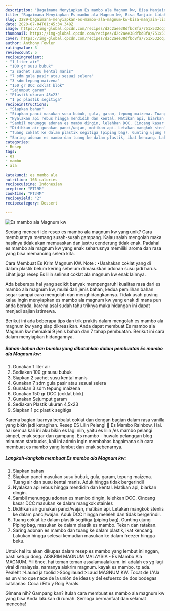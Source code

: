 ```yaml
---
description: "Bagaimana Menyiapkan Es mambo ala Magnum kw, Bisa Manjain Lidah"
title: "Bagaimana Menyiapkan Es mambo ala Magnum kw, Bisa Manjain Lidah"
slug: 3289-bagaimana-menyiapkan-es-mambo-ala-magnum-kw-bisa-manjain-lidah
date: 2020-07-04T01:45:34.348Z
image: https://img-global.cpcdn.com/recipes/d2c2aee38dfbd8fa/751x532cq70/es-mambo-ala-magnum-kw-foto-resep-utama.jpg
thumbnail: https://img-global.cpcdn.com/recipes/d2c2aee38dfbd8fa/751x532cq70/es-mambo-ala-magnum-kw-foto-resep-utama.jpg
cover: https://img-global.cpcdn.com/recipes/d2c2aee38dfbd8fa/751x532cq70/es-mambo-ala-magnum-kw-foto-resep-utama.jpg
author: Anthony Fowler
ratingvalue: 3
reviewcount: 5
recipeingredient:
- "1 liter air"
- "100 gr susu bubuk"
- "2 sachet susu kental manis"
- "7 sdm gula pasir atau sesuai selera"
- "3 sdm tepung maizena"
- "150 gr DCC coklat blok"
- "Sejumput garam"
- "Plastik ukuran 45x23"
- "1 pc plastik segitiga"
recipeinstructions:
- "Siapkan bahan"
- "Siapkan panci masukan susu bubuk, gula, garam, tepung maizena. Tuang air dan susu kental manis. Aduk hingga tidak bergerindil"
- "Nyalakan api rebus hingga mendidih dan kental. Matikan api, biarkan dingin."
- "Sambil menunggu adonan es mambo dingin, lelehkan DCC. Cincang kasar DCC masukan ke dalam mangkok stainles"
- "Didihkan air gunakan panci/wajan, matikan api. Letakan mangkok stenlis ke dalam panci/wajan. Aduk DCC hingga meleleh dan tidak bergerindil."
- "Tuang coklat ke dalam plastik segitiga (piping bag). Gunting ujung Piping bag, masukan ke dalam plastik es mambo. Tekan dan ratakan."
- "Saring adonan es mambo dan tuang ke dalam plastik, ikat kencang. Lakukan hingga selesai kemudian masukan ke dalam freezer hingga beku."
categories:
- Resep
tags:
- es
- mambo
- ala

katakunci: es mambo ala 
nutrition: 166 calories
recipecuisine: Indonesian
preptime: "PT19M"
cooktime: "PT34M"
recipeyield: "2"
recipecategory: Dessert

---
```



![Es mambo ala Magnum kw](https://img-global.cpcdn.com/recipes/d2c2aee38dfbd8fa/751x532cq70/es-mambo-ala-magnum-kw-foto-resep-utama.jpg)

Sedang mencari ide resep es mambo ala magnum kw yang unik? Cara membuatnya memang susah-susah gampang. Kalau salah mengolah maka hasilnya tidak akan memuaskan dan justru cenderung tidak enak. Padahal es mambo ala magnum kw yang enak seharusnya memiliki aroma dan rasa yang bisa memancing selera kita.

Cara Membuat Es Krim Magnum KW. Note : ▪Usahakan coklat yang di dalam plastik belum kering sebelum dimasukkan adonan susu jadi harus. Lihat juga resep Es lilin selimut coklat ala magnum kw enak lainnya.

Ada beberapa hal yang sedikit banyak mempengaruhi kualitas rasa dari es mambo ala magnum kw, mulai dari jenis bahan, kedua pemilihan bahan segar sampai cara mengolah dan menghidangkannya. Tidak usah pusing kalau ingin menyiapkan es mambo ala magnum kw yang enak di mana pun anda berada, karena asal sudah tahu triknya maka hidangan ini dapat menjadi sajian istimewa.


Berikut ini ada beberapa tips dan trik praktis dalam mengolah es mambo ala magnum kw yang siap dikreasikan. Anda dapat membuat Es mambo ala Magnum kw memakai 9 jenis bahan dan 7 tahap pembuatan. Berikut ini cara dalam menyiapkan hidangannya.

<!--inarticleads1-->

##### Bahan-bahan dan bumbu yang dibutuhkan dalam pembuatan Es mambo ala Magnum kw:

1. Gunakan 1 liter air
1. Sediakan 100 gr susu bubuk
1. Siapkan 2 sachet susu kental manis
1. Gunakan 7 sdm gula pasir atau sesuai selera
1. Gunakan 3 sdm tepung maizena
1. Gunakan 150 gr DCC (coklat blok)
1. Gunakan Sejumput garam
1. Sediakan Plastik ukuran 4,5x23
1. Siapkan 1 pc plastik segitiga


Karena bagian luarnya berbalut coklat dan dengan bagian dalam rasa vanilla yang bikin jadi ketagihan. Resep ES Lilin Pelangi 🌈 Es Mambo Rainbow. Hai. hai semua kali ini aku bikin es lagi niih, yaitu es lilin /es mambo pelangi simpel, enak segar dan gampang. Es mambo - huwalo pelanggan blog minuman starbucks, kali ini admin ingin membahas bagaimana sih cara membuat es mambo yang lembut dan enak sebenarnya. 

<!--inarticleads2-->

##### Langkah-langkah membuat Es mambo ala Magnum kw:

1. Siapkan bahan
1. Siapkan panci masukan susu bubuk, gula, garam, tepung maizena. Tuang air dan susu kental manis. Aduk hingga tidak bergerindil
1. Nyalakan api rebus hingga mendidih dan kental. Matikan api, biarkan dingin.
1. Sambil menunggu adonan es mambo dingin, lelehkan DCC. Cincang kasar DCC masukan ke dalam mangkok stainles
1. Didihkan air gunakan panci/wajan, matikan api. Letakan mangkok stenlis ke dalam panci/wajan. Aduk DCC hingga meleleh dan tidak bergerindil.
1. Tuang coklat ke dalam plastik segitiga (piping bag). Gunting ujung Piping bag, masukan ke dalam plastik es mambo. Tekan dan ratakan.
1. Saring adonan es mambo dan tuang ke dalam plastik, ikat kencang. Lakukan hingga selesai kemudian masukan ke dalam freezer hingga beku.


Untuk hal itu akan dikupas dalam resep es mambo yang lembut ini nggan, pasti setuju dong. AISKRIM MAGNUM MALAYSIA - Es Mambo Ala MAGNUM. Yıl önce. hai teman teman assalamualaikum. ini adalah es yg lagi viral di malaysia. namanya aiskrim magnum. kayak es mambo. tp ada. Pealeht &gt;Lauad ja toolid &gt;Söögilauad &gt;Laud MAGNUM KW. Tocat de L&#39;Ala es un vino que nace de la unión de ideas y del esfuerzo de dos bodegas catalanas: Coca i Fitó y Roig Parals. 

Gimana nih? Gampang kan? Itulah cara membuat es mambo ala magnum kw yang bisa Anda lakukan di rumah. Semoga bermanfaat dan selamat mencoba!
